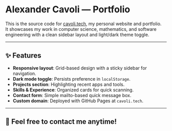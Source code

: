 # Alexander Cavoli — Portfolio

This is the source code for [cavoli.tech](https://cavoli.tech), my personal website and portfolio.  
It showcases my work in computer science, mathematics, and software engineering with a clean sidebar layout and light/dark theme toggle.

---

## ✨ Features
- **Responsive layout**: Grid-based design with a sticky sidebar for navigation.
- **Dark mode toggle**: Persists preference in `localStorage`.
- **Projects section**: Highlighting recent apps and tools.
- **Skills & Experience**: Organized cards for quick scanning.
- **Contact form**: Simple mailto-based quick message box.
- **Custom domain**: Deployed with GitHub Pages at `cavoli.tech`.

---

## 🚀 Feel free to contact me anytime!